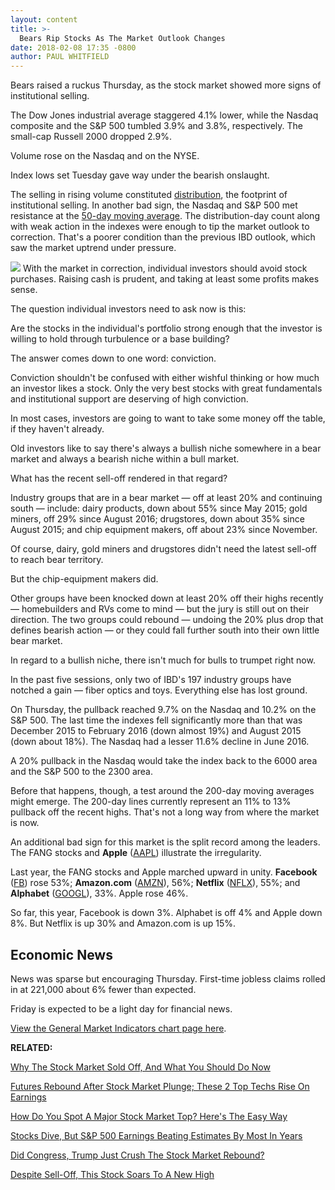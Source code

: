 ```yaml
---
layout: content
title: >-
  Bears Rip Stocks As The Market Outlook Changes
date: 2018-02-08 17:35 -0800
author: PAUL WHITFIELD
---
```






Bears raised a ruckus Thursday, as the stock market showed more signs of institutional selling.




 The Dow Jones industrial average staggered 4.1% lower, while the Nasdaq composite and the S&P 500 tumbled 3.9% and 3.8%, respectively. The small-cap Russell 2000 dropped 2.9%.


Volume rose on the Nasdaq and on the NYSE.


Index lows set Tuesday gave way under the bearish onslaught.


The selling in rising volume constituted [distribution](http://www.investors.com/ibd-university/market-timing/market-tops/), the footprint of institutional selling. In another bad sign, the Nasdaq and S&P 500 met resistance at the [50-day moving average](http://www.investors.com/how-to-invest/investors-corner/50-day-moving-average/). The distribution-day count along with weak action in the indexes were enough to tip the market outlook to correction. That's a poorer condition than the previous IBD outlook, which saw the market uptrend under pressure.


![](https://www.investors.com/wp-content/uploads/2018/02/MP020818-202x300.png) With the market in correction, individual investors should avoid stock purchases. Raising cash is prudent, and taking at least some profits makes sense.


The question individual investors need to ask now is this:


Are the stocks in the individual's portfolio strong enough that the investor is willing to hold through turbulence or a base building?


The answer comes down to one word: conviction.


Conviction shouldn't be confused with either wishful thinking or how much an investor likes a stock. Only the very best stocks with great fundamentals and institutional support are deserving of high conviction.


In most cases, investors are going to want to take some money off the table, if they haven't already.


Old investors like to say there's always a bullish niche somewhere in a bear market and always a bearish niche within a bull market.


What has the recent sell-off rendered in that regard?


Industry groups that are in a bear market — off at least 20% and continuing south — include: dairy products, down about 55% since May 2015; gold miners, off 29% since August 2016; drugstores, down about 35% since August 2015; and chip equipment makers, off about 23% since November.


Of course, dairy, gold miners and drugstores didn't need the latest sell-off to reach bear territory.


But the chip-equipment makers did.


Other groups have been knocked down at least 20% off their highs recently — homebuilders and RVs come to mind — but the jury is still out on their direction. The two groups could rebound — undoing the 20% plus drop that defines bearish action — or they could fall further south into their own little bear market.


In regard to a bullish niche, there isn't much for bulls to trumpet right now.


In the past five sessions, only two of IBD's 197 industry groups have notched a gain — fiber optics and toys. Everything else has lost ground.


On Thursday, the pullback reached 9.7% on the Nasdaq and 10.2% on the S&P 500. The last time the indexes fell significantly more than that was December 2015 to February 2016 (down almost 19%) and August 2015 (down about 18%). The Nasdaq had a lesser 11.6% decline in June 2016.


A 20% pullback in the Nasdaq would take the index back to the 6000 area and the S&P 500 to the 2300 area.


Before that happens, though, a test around the 200-day moving averages might emerge. The 200-day lines currently represent an 11% to 13% pullback off the recent highs. That's not a long way from where the market is now.


An additional bad sign for this market is the split record among the leaders. The FANG stocks and **Apple** ([AAPL](https://research.investors.com/quote.aspx?symbol=AAPL)) illustrate the irregularity.


Last year, the FANG stocks and Apple marched upward in unity. **Facebook** ([FB](https://research.investors.com/quote.aspx?symbol=FB)) rose 53%; **Amazon.com** ([AMZN](https://research.investors.com/quote.aspx?symbol=AMZN)), 56%; **Netflix** ([NFLX](https://research.investors.com/quote.aspx?symbol=NFLX)), 55%; and **Alphabet** ([GOOGL](https://research.investors.com/quote.aspx?symbol=GOOGL)), 33%. Apple rose 46%.


So far, this year, Facebook is down 3%. Alphabet is off 4% and Apple down 8%. But Netflix is up 30% and Amazon.com is up 15%.


Economic News
-------------


News was sparse but encouraging Thursday. First-time jobless claims rolled in at 221,000 about 6% fewer than expected.


Friday is expected to be a light day for financial news.


[View the General Market Indicators chart page here](https://www.investors.com/wp-content/uploads/2018/02/IBD0802152822GMI.pdf).


**RELATED:**


[Why The Stock Market Sold Off, And What You Should Do Now](https://www.investors.com/news/stock-market-correction-what-to-do/)


[Futures Rebound After Stock Market Plunge; These 2 Top Techs Rise On Earnings](https://www.investors.com/market-trend/stock-market-today/sp-500-dow-nasdaq-futures-rebound-after-stock-market-plunge/)


[How Do You Spot A Major Stock Market Top? Here's The Easy Way](https://www.investors.com/how-to-invest/investors-corner/how-do-you-spot-a-major-market-top-easy-look-for-heavy-distribution/)


[Stocks Dive, But S&P 500 Earnings Beating Estimates By Most In Years](https://www.investors.com/news/company-earnings-beating-estimates-by-most-in-years-despite-dow-sp-500-dive/)


[Did Congress, Trump Just Crush The Stock Market Rebound?](https://www.investors.com/news/economy/did-congress-trump-just-crush-the-stock-market-rebound/)


[Despite Sell-Off, This Stock Soars To A New High](https://www.investors.com/stock-lists/new-highs/despite-market-downturn-top-stock-soars-new-highs/)




